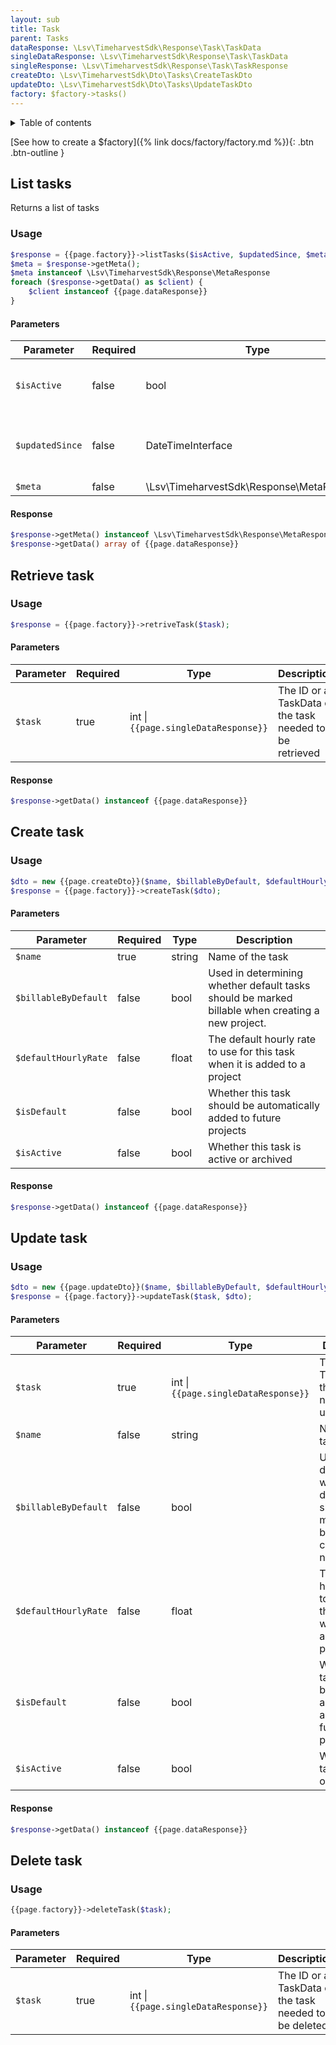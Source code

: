 ```yaml
---
layout: sub
title: Task
parent: Tasks
dataResponse: \Lsv\TimeharvestSdk\Response\Task\TaskData
singleDataResponse: \Lsv\TimeharvestSdk\Response\Task\TaskData
singleResponse: \Lsv\TimeharvestSdk\Response\Task\TaskResponse
createDto: \Lsv\TimeharvestSdk\Dto\Tasks\CreateTaskDto
updateDto: \Lsv\TimeharvestSdk\Dto\Tasks\UpdateTaskDto
factory: $factory->tasks()
---
```


<details markdown="block">
<summary class="text-delta">Table of contents</summary>
- TOC
{:toc}
</details>

[See how to create a $factory]({% link docs/factory/factory.md %}){: .btn .btn-outline }

## List tasks

Returns a list of tasks

### Usage

```php
$response = {{page.factory}}->listTasks($isActive, $updatedSince, $meta);
$meta = $response->getMeta();
$meta instanceof \Lsv\TimeharvestSdk\Response\MetaResponse
foreach ($response->getData() as $client) {
    $client instanceof {{page.dataResponse}}
}
```

#### Parameters

| Parameter       | Required | Type                                      | Description                                 |
|-----------------|----------|-------------------------------------------|---------------------------------------------|
| `$isActive`     | false    | bool                                      | Select only active or inactive clients      |
| `$updatedSince` | false    | DateTimeInterface                         | Only select clients updated after this date |
| `$meta`         | false    | \Lsv\TimeharvestSdk\Response\MetaResponse | Pagination                                  |

#### Response

```php
$response->getMeta() instanceof \Lsv\TimeharvestSdk\Response\MetaResponse;
$response->getData() array of {{page.dataResponse}}
```

## Retrieve task

### Usage

```php
$response = {{page.factory}}->retriveTask($task);
```

#### Parameters

| Parameter | Required | Type                                 | Description                                             |
|-----------|----------|--------------------------------------|---------------------------------------------------------|
| `$task`   | true     | int \| `{{page.singleDataResponse}}` | The ID or a TaskData of the task needed to be retrieved |

#### Response

```php
$response->getData() instanceof {{page.dataResponse}}
```

## Create task

### Usage

```php
$dto = new {{page.createDto}}($name, $billableByDefault, $defaultHourlyRate, $isDefault, $isActive);
$response = {{page.factory}}->createTask($dto);
```

#### Parameters

| Parameter            | Required | Type   | Description                                                                                      |
|----------------------|----------|--------|--------------------------------------------------------------------------------------------------|
| `$name`              | true     | string | Name of the task                                                                                 |
| `$billableByDefault` | false    | bool   | Used in determining whether default tasks should be marked billable when creating a new project. |
| `$defaultHourlyRate` | false    | float  | The default hourly rate to use for this task when it is added to a project                       |
| `$isDefault`         | false    | bool   | Whether this task should be automatically added to future projects                               |
| `$isActive`          | false    | bool   | Whether this task is active or archived                                                          |

#### Response

```php
$response->getData() instanceof {{page.dataResponse}}
```

## Update task

### Usage

```php
$dto = new {{page.updateDto}}($name, $billableByDefault, $defaultHourlyRate, $isDefault, $isActive);
$response = {{page.factory}}->updateTask($task, $dto);
```

#### Parameters

| Parameter            | Required | Type                                 | Description                                                                                      |
|----------------------|----------|--------------------------------------|--------------------------------------------------------------------------------------------------|
| `$task`              | true     | int \| `{{page.singleDataResponse}}` | The ID or a TaskData of the task needed to be updated                                            |
| `$name`              | false    | string                               | Name of the task                                                                                 |
| `$billableByDefault` | false    | bool                                 | Used in determining whether default tasks should be marked billable when creating a new project. |
| `$defaultHourlyRate` | false    | float                                | The default hourly rate to use for this task when it is added to a project                       |
| `$isDefault`         | false    | bool                                 | Whether this task should be automatically added to future projects                               |
| `$isActive`          | false    | bool                                 | Whether this task is active or archived                                                          |

#### Response

```php
$response->getData() instanceof {{page.dataResponse}}
```

## Delete task

### Usage

```php
{{page.factory}}->deleteTask($task);
```

#### Parameters

| Parameter | Required | Type                                 | Description                                           |
|-----------|----------|--------------------------------------|-------------------------------------------------------|
| `$task`   | true     | int \| `{{page.singleDataResponse}}` | The ID or a TaskData of the task needed to be deleted |

